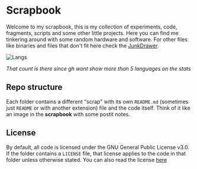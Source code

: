 # Scrapbook

Welcome to my scrapbook, this is my collection of experiments, code, fragments, scripts and some other little projects. Here you can find me tinkering around with some random hardware and software. For other files like binaries and files that don't fit here check the [JunkDrawer](https://github.com/0x4248/JunkDrawer).

![Langs](https://github-readme-stats.vercel.app/api/top-langs/?username=0x4248&langs_count=50&exclude_repo=linux,busybox,0x4248.github.io,notebook&layout=compact&theme=dark)

*That count is there since gh wont show more than 5 languages on the stats*

## Repo structure

Each folder contains a different "scrap" with its own `README.md` (sometimes just `README` or with another extension) file and the code itself. Think of it like an image in the **scrapbook** with some postit notes.

## License

By default, all code is licensed under the GNU General Public License v3.0. If the folder contains a `LICENSE` file, that license applies to the code in that folder unless otherwise stated. You can also read the license [here](https://0x4248.dev/Legal/gpl-3.0.html)

